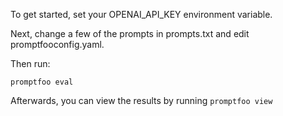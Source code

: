 To get started, set your OPENAI_API_KEY environment variable.

Next, change a few of the prompts in prompts.txt and edit promptfooconfig.yaml.

Then run:
```
promptfoo eval
```

Afterwards, you can view the results by running `promptfoo view`
